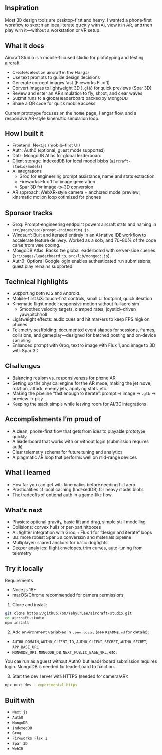 ## Inspiration
Most 3D design tools are desktop-first and heavy. I wanted a phone-first workflow to sketch an idea, iterate quickly with AI, view it in AR, and then play with it—without a workstation or VR setup.

## What it does
Aircraft Studio is a mobile-focused studio for prototyping and testing aircraft:
- Create/select an aircraft in the Hangar
- Use text prompts to guide design decisions
- Generate concept images fast (Fireworks Flux 1)
- Convert images to lightweight 3D (`.glb`) for quick previews (Spar 3D)
- Review and enter an AR simulation to fly, shoot, and clear waves
- Submit runs to a global leaderboard backed by MongoDB
- Share a QR code for quick mobile access

Current prototype focuses on the home page, Hangar flow, and a responsive AR-style kinematic simulation loop.

## How I built it
- Frontend: Next.js (mobile-first UI)
- Auth: Auth0 (optional; guest mode supported)
- Data: MongoDB Atlas for global leaderboard
- Client storage: IndexedDB for local model blobs (`aircraft-studio/models`)
- AI integrations:
  - Groq for engineering prompt assistance, name and stats extraction
  - Fireworks Flux 1 for image generation
  - Spar 3D for image-to-3D conversion
- AR approach: WebXR-style camera + anchored model preview; kinematic motion loop optimized for phones

## Sponsor tracks
- Groq: Prompt-engineering endpoint powers aircraft stats and naming in `src/pages/api/prompt-engineering.js`.
- Windsurf: Built and iterated entirely in an AI‑native IDE workflow to accelerate feature delivery. Worked as a solo, and 70~80% of the code came from vibe coding.
- MongoDB Atlas: Backs the global leaderboard with server-side queries (`src/pages/leaderboard.js`, `src/lib/mongodb.js`).
- Auth0: Optional Google login enables authenticated run submissions; guest play remains supported.

## Technical highlights
- Supporting both iOS and Android.
- Mobile-first UX: touch-first controls, small UI footprint, quick iteration
- Kinematic flight model: responsive motion without full aero sim
  - Smoothed velocity targets, clamped rates, joystick-driven yaw/pitch/roll
- Lightweight effects: audio cues and hit markers to keep FPS high on phones
- Telemetry scaffolding: documented event shapes for sessions, frames, collisions, and gameplay—designed for batched posting and on-device sampling
- Enhanced prompt with Groq, text to image with Flux 1, and image to 3D with Spar 3D

## Challenges
- Balancing realism vs. responsiveness for phone AR
- Setting up the physical engine for the AR mode, making the jet move, rotation, attack, enemy jets, applying stats, etc.
- Making the pipeline “fast enough to iterate”: prompt → image → `.glb` → preview → play
- Keeping the stack simple while leaving room for AI/3D integrations

## Accomplishments I’m proud of
- A clean, phone-first flow that gets from idea to playable prototype quickly
- A leaderboard that works with or without login (submission requires auth)
- Clear telemetry schema for future tuning and analytics
- A pragmatic AR loop that performs well on mid-range devices

## What I learned
- How far you can get with kinematics before needing full aero
- Practicalities of local caching (IndexedDB) for heavy model blobs
- The tradeoffs of optional auth in a game-like flow

## What’s next
- Physics: optional gravity, basic lift and drag, simple stall modelling
- Collisions: convex hulls or per-part hitboxes
- AI: tighter integration with Groq + Flux 1 for “design and iterate” loops
- 3D: more robust Spar 3D conversion and materials pipeline
- Multiplayer: shared anchors for basic dogfights
- Deeper analytics: flight envelopes, trim curves, auto-tuning from telemetry

## Try it locally
Requirements
- Node.js 18+
- macOS/Chrome recommended for camera permissions

1) Clone and install:
```bash
git clone https://github.com/YehyunLee/aircraft-studio.git
cd aircraft-studio
npm install
```

2) Add environment variables in `.env.local` (see `README.md` for details):
- `AUTH0_DOMAIN`, `AUTH0_CLIENT_ID`, `AUTH0_CLIENT_SECRET`, `AUTH0_SECRET`, `APP_BASE_URL`
- `MONGODB_URI`, `MONGODB_DB`, `NEXT_PUBLIC_BASE_URL`, etc.

You can run as a guest without Auth0, but leaderboard submission requires login. MongoDB is needed for leaderboard to function.

3) Start the dev server with HTTPS (needed for camera/AR):
```bash
npx next dev --experimental-https
```

## Built with
- `Next.js`
- `Auth0`
- `MongoDB`
- `IndexedDB`
- `Groq`
- `Fireworks Flux 1`
- `Spar 3D`
- `WebXR`

